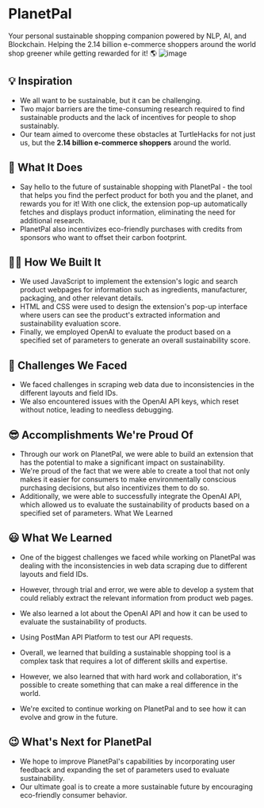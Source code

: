 # PlanetPal
Your personal sustainable shopping companion powered by NLP, AI, and Blockchain. Helping the 2.14 billion e-commerce shoppers around the world shop greener while getting rewarded for it! 🌎
![image]("https://media.discordapp.net/attachments/1105338071270031360/1107166434154512404/icon.png?width=550&height=550")

## 💡 Inspiration
- We all want to be sustainable, but it can be challenging. 
- Two major barriers are the time-consuming research required to find sustainable products and the lack of incentives for people to shop sustainably. 
- Our team aimed to overcome these obstacles at TurtleHacks for not just us, but the **2.14 billion e-commerce shoppers** around the world.

## 🤖 What It Does
- Say hello to the future of sustainable shopping with PlanetPal - the tool that helps you find the perfect product for both you and the planet, and rewards you for it! With one click, the extension pop-up automatically fetches and displays product information, eliminating the need for additional research. 
- PlanetPal also incentivizes eco-friendly purchases with credits from sponsors who want to offset their carbon footprint.

## 👨‍💻 How We Built It
- We used JavaScript to implement the extension's logic and search product webpages for information such as ingredients, manufacturer, packaging, and other relevant details. 
- HTML and CSS were used to design the extension's pop-up interface where users can see the product's extracted information and sustainability evaluation score. 
- Finally, we employed OpenAI to evaluate the product based on a specified set of parameters to generate an overall sustainability score.

## 🤯 Challenges We Faced
- We faced challenges in scraping web data due to inconsistencies in the different layouts and field IDs. 
- We also encountered issues with the OpenAI API keys, which reset without notice, leading to needless debugging.

## 😎 Accomplishments We're Proud Of
- Through our work on PlanetPal, we were able to build an extension that has the potential to make a significant impact on sustainability. 
- We're proud of the fact that we were able to create a tool that not only makes it easier for consumers to make environmentally conscious purchasing decisions, but also incentivizes them to do so.
- Additionally, we were able to successfully integrate the OpenAI API, which allowed us to evaluate the sustainability of products based on a specified set of parameters.
What We Learned

## 😃 What We Learned
- One of the biggest challenges we faced while working on PlanetPal was dealing with the inconsistencies in web data scraping due to different layouts and field IDs.
- However, through trial and error, we were able to develop a system that could reliably extract the relevant information from product web pages. 
- We also learned a lot about the OpenAI API and how it can be used to evaluate the sustainability of products.
- Using PostMan API Platform to test our API requests.

- Overall, we learned that building a sustainable shopping tool is a complex task that requires a lot of different skills and expertise.
- However, we also learned that with hard work and collaboration, it's possible to create something that can make a real difference in the world.
- We're excited to continue working on PlanetPal and to see how it can evolve and grow in the future.

## 😉 What's Next for PlanetPal
- We hope to improve PlanetPal's capabilities by incorporating user feedback and expanding the set of parameters used to evaluate sustainability. 
- Our ultimate goal is to create a more sustainable future by encouraging eco-friendly consumer behavior.
